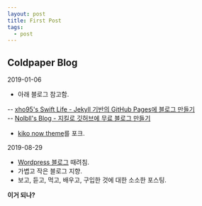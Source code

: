 ```yaml
---
layout: post
title: First Post
tags:
  - post
---
```


## Coldpaper Blog

2019-01-06

-  아래 블로그 참고함.

-- [xho95's Swift Life - Jekyll 기반의 GitHub Pages에 블로그 만들기](http://xho95.github.io/blog/github/pages/jekyll/minima/theme/2017/03/04/Jekyll-Blog-with-Minima.html)  
-- [Nolbll's Blog - 지킬로 깃허브에 무료 블로그 만들기](https://nolboo.kim/blog/2013/10/15/free-blog-with-github-jekyll/)
-  [kiko now theme](https://github.com/aweekj/kiko-now)를 포크.

2019-08-29

- [Wordpress 블로그](http://coldpaper.cafe24.com/) 때려침.
- 가볍고 작은 블로그 지향.
- 보고, 듣고, 먹고, 배우고, 구입한 것에 대한 소소한 포스팅.

<strong>이거 되나?</strong>
